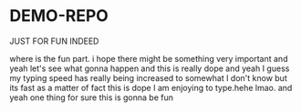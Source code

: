 # DEMO-REPO
JUST FOR FUN INDEED

where is the fun part.
i hope there might be something very important and yeah let's see what gonna happen and this is really dope and yeah I guess my typing speed has really being increased to somewhat I don't know but its fast as a  matter of fact this is dope I am enjoying to type.hehe lmao.
and yeah one thing for sure this is gonna be fun 
